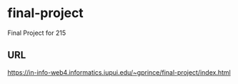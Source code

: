 # final-project

Final Project for 215

## URL

https://in-info-web4.informatics.iupui.edu/~gprince/final-project/index.html
